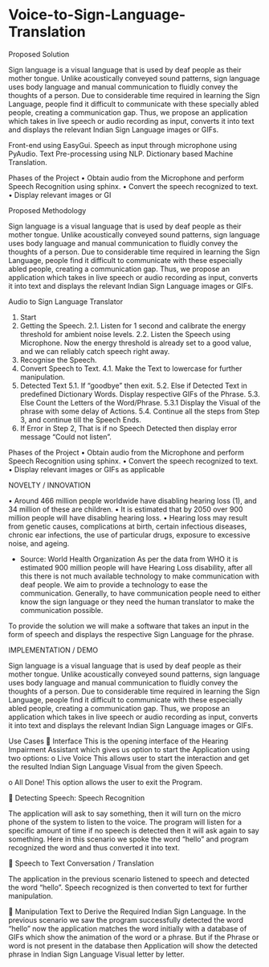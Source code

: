 # Voice-to-Sign-Language-Translation

Proposed Solution

Sign language is a visual language that is used by deaf people as their mother tongue. Unlike acoustically   conveyed   sound   patterns,   sign   language   uses   body   language   and   manual communication to fluidly convey the thoughts of a person.
Due to considerable time required in learning the Sign Language, people find it difficult to communicate with these specially abled people, creating a communication gap.
Thus, we propose an application which takes in live speech or audio recording as input, converts it into text and displays the relevant Indian Sign Language images or GIFs.

Front-end using EasyGui.
Speech as input through microphone using PyAudio. Text Pre-processing using NLP.
Dictionary based Machine Translation.
 
Phases of the Project
•	Obtain audio from the Microphone and perform Speech Recognition using sphinx.
•	Convert the speech recognized to text.
•	Display relevant images or GI

Proposed Methodology

Sign language is a visual language that is used by deaf people as their mother tongue. Unlike acoustically conveyed sound patterns, sign language uses body language and manual communication to fluidly convey the thoughts of a person.
Due to considerable time required in learning the Sign Language, people find it difficult to communicate with these especially abled people, creating a communication gap.
Thus, we propose an application which takes in live speech or audio recording as input, converts it into text and displays the relevant Indian Sign Language images or GIFs.

Audio to Sign Language Translator
1.	Start
2.	Getting the Speech.
2.1.	Listen for 1 second and calibrate the energy threshold for ambient noise levels.
2.2.	Listen the Speech using Microphone.
Now the energy threshold is already set to a good value, and we can reliably catch speech right away.
3.	Recognise the Speech.
4.	Convert Speech to Text.
4.1.	Make the Text to lowercase for further manipulation.
5.	Detected Text
5.1.	If “goodbye” then exit.
5.2.	Else if Detected Text in predefined Dictionary Words. Display respective GIFs of the Phrase.
5.3.	Else Count the Letters of the Word/Phrase.
5.3.1	Display the Visual of the phrase with some delay of Actions.
5.4.	Continue all the steps from Step 3, and continue till the Speech Ends.
6.	If Error in Step 2, That is if no Speech Detected then display error message “Could not listen”.

Phases of the Project
•	Obtain audio from the Microphone and perform Speech Recognition using sphinx.
•	Convert the speech recognized to text.
•	Display relevant images or GIFs as applicable
 
NOVELTY / INNOVATION

•	Around 466 million people worldwide have disabling hearing loss (1), and 34 million of these are children.
•	It is estimated that by 2050 over 900 million people will have disabling hearing loss.
•	Hearing loss may result from genetic causes, complications at birth, certain infectious diseases, chronic ear infections, the use of particular drugs, exposure to excessive noise, and ageing.
-	Source:	World	Health
Organization
As per the data from WHO it is estimated 900 million people will have Hearing Loss disability, after all this there is not much available technology to make communication with deaf people. We aim to provide a technology to ease the communication.
Generally, to have communication people need to either know the sign language or they need the human translator to make the communication possible.

To provide the solution we will make a software that takes an input in the form of speech and displays the respective Sign Language for the phrase.
 
IMPLEMENTATION / DEMO

Sign language is a visual language that is used by deaf people as their mother tongue. Unlike acoustically conveyed sound patterns, sign language uses body language and manual communication to fluidly convey the thoughts of a person.
Due to considerable time required in learning the Sign Language, people find it difficult to communicate with these especially abled people, creating a communication gap.
Thus, we propose an application which takes in live speech or audio recording as input, converts it into text and displays the relevant Indian Sign Language images or GIFs.

Use Cases
	Interface
This is the opening interface of the Hearing Impairment Assistant which gives us option to start the Application using two options:
o	Live Voice
This allows user to start the interaction and get the resulted Indian Sign Language Visual from the given Speech.

o	All Done!
This option allows the user to exit the Program.
 
	Detecting Speech: Speech Recognition

The application will ask to say something, then it will turn on the micro phone of the system to listen to the voice. The program will listen for a specific amount of time if no speech is detected then it will ask again to say something.
Here in this scenario we spoke the word “hello” and program recognized the word and thus converted it into text.

	Speech to Text Conversation / Translation

The application in the previous scenario listened to speech and detected the word “hello”. Speech recognized is then converted to text for further manipulation.

	Manipulation Text to Derive the Required Indian Sign Language.
In the previous scenario we saw the program successfully detected the word “hello” now the application matches the word initially with a database of GIFs which show the animation of the word or a phrase. But if the Phrase or word is not present in the database then Application will show the detected phrase in Indian Sign Language Visual letter by letter.
